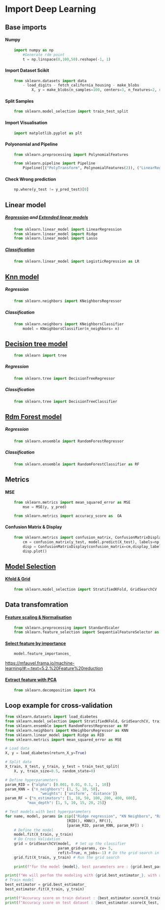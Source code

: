 
# Import Deep Learning
## Base imports
#### Numpy
```py
    import numpy as np
        #Generate rdm point
        t = np.linspace(0,100,50).reshape(-1, 1)
```
#### Import Dataset Scikit
```py
    from sklearn.datasets import data 
        - load_digits - fetch_california_housing - make_blobs
            X, y = make_blobs(n_samples=100, centers=3, n_features=2, random_state=0)
```
#### Split Samples
```py
    from sklearn.model_selection import train_test_split
```
#### Import Visualisation
```py
    import matplotlib.pyplot as plt
```
#### Polyonomial and Pipeline
```py
    from sklearn.preprocessing import PolynomialFeatures

    from sklearn.pipeline import Pipeline
        Pipeline([("PolyTransform", PolynomialFeatures(2)), ("LinearReg", LinearRegression())])
```
#### Check Wrong prediction
```py
    np.where(y_test != y_pred_test)[0]
```
## Linear model
##### [Regression](https://mfauvel.frama.io/machine-learning/#orgb3d0da1) and [Extended linear models](https://mfauvel.frama.io/machine-learning/#org63bfeb3)
```py
    from sklearn.linear_model import LinearRegression
    from sklearn.linear_model import Ridge
    from sklearn.linear_model import Lasso
```
##### [Classification](https://mfauvel.frama.io/machine-learning/#org9422944)
```py
    from sklearn.linear_model import LogisticRegression as LR
```
## [Knn model](https://mfauvel.frama.io/machine-learning/#orgf9e49fa)
##### Regression
```py
    from sklearn.neighbors import KNeighborsRegressor
```
##### Classification
```py
    from sklearn.neighbors import KNeighborsClassifier 
        model = KNeighborsClassifier(n_neighbors= n)
```
## [Decision tree model](https://mfauvel.frama.io/machine-learning/#org9edec57)
```py
    from sklearn import tree
```
##### Regression
```py
    from sklearn.tree import DecisionTreeRegressor
```
##### Classification
```py
    from sklearn.tree import DecisionTreeClassifier
```
## [Rdm Forest model](https://mfauvel.frama.io/machine-learning/#orgf538d32)
##### Regression
```py
    from sklearn.ensemble import RandomForestRegressor
```
##### Classification
```py
    from sklearn.ensemble import RandomForestClassifier as RF
```
## Metrics
#### MSE
```py
    from sklearn.metrics import mean_squared_error as MSE
        mse = MSE(y, y_pred)

    from sklearn.metrics import accuracy_score as  OA
```
#### Confusion Matrix & Display
```py
    from sklearn.metrics import confusion_matrix, ConfusionMatrixDisplay
        cm = confusion_matrix(y_test, model.predict(X_test), labels=np.unique(y))
        disp = ConfusionMatrixDisplay(confusion_matrix=cm,display_labels=np.unique(y))
        disp.plot()
```
## [Model Selection](https://mfauvel.frama.io/machine-learning/#org9459dc8)
#### [Kfold & Grid](https://mfauvel.frama.io/machine-learning/#org7727b4c)
```py
    from sklearn.model_selection import StratifiedKFold, GridSearchCV
```
## Data transfomration
#### [Feature scaling & Normalisation](https://mfauvel.frama.io/machine-learning/#orgfada680)
```py
    from sklearn.preprocessing import StandardScaler
    from sklearn.feature_selection import SequentialFeatureSelector as  SFS
```
#### [Select feature by importance](https://mfauvel.frama.io/machine-learning/#org35ca385)
```py
    model.feature_importances_
```
https://mfauvel.frama.io/machine-learning/#:~:text=5.2.%20Feature%20reduction

#### [Extract feature with PCA](https://mfauvel.frama.io/machine-learning/#org18c15e4)
```py
    from sklearn.decomposition import PCA
```

## Loop example for cross-validation
```py
from sklearn.datasets import load_diabetes
from sklearn.model_selection import StratifiedKFold, GridSearchCV, train_test_split
from sklearn.ensemble import RandomForestRegressor as RF
from sklearn.neighbors import KNeighborsRegressor as KNN
from sklearn.linear_model import Ridge as RID
from sklearn.metrics import mean_squared_error as MSE

# Load data
X, y = load_diabetes(return_X_y=True)

# Split data
X_train, X_test, y_train, y_test = train_test_split(
    X, y, train_size=0.5, random_state=0)

# Define hyperparameters
param_RID = {"alpha": [0.001, 0.01, 0.1, 1, 10]}
param_KNN = {"n_neighbors": [1, 5, 10, 50],
                "weights": ['uniform', 'distance']}
param_RF = {"n_estimators": [1, 10, 50, 100, 200, 400, 600],
          "max_depth": [1, 5, 10, 15, 20, 25]}

# Test models with best hyperparameters
for name, model, params in zip(["Ridge regression", "KN Neighbors", "Random Forest Regressor" ],
                            [RID(), KNN(), RF()],
                            [param_RID, param_KNN, param_RF]) :
    # Define the model
    model.fit(X_train, y_train)
    # Do Cross Validation
    grid = GridSearchCV(model,  # Set up the classifier
                        param_grid=params, cv= 5,
                        refit=True, n_jobs=-1) # Do the grid search in parallel
    grid.fit(X_train, y_train) # Run the grid search
    
    print(f"for the model {model}, best parameters are : {grid.best_params_} with a score of {grid.best_estimator_.score(X_test, y_test):.2f}")

print(f"We will perfom the modeling with {grid.best_estimator_}, with a score of {grid.best_estimator_.score(X_test, y_test):.2f}")
# Train model
best_estimator = grid.best_estimator_
best_estimator.fit(X_train, y_train)

print(f"Accuracy score on train dataset : {best_estimator.score(X_train, y_train)}")
print(f"Accuracy score on test dataset : {best_estimator.score(X_test, y_test)}")
```